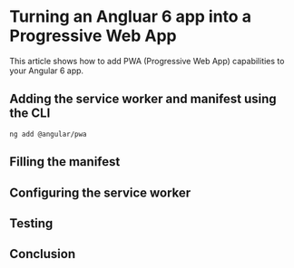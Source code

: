 # Turning an Angluar 6 app into a Progressive Web App

This article shows how to add PWA (Progressive Web App) capabilities to your Angular 6 app.

## Adding the service worker and manifest using the CLI

```shell
ng add @angular/pwa
```

## Filling the manifest

## Configuring the service worker

## Testing

## Conclusion
